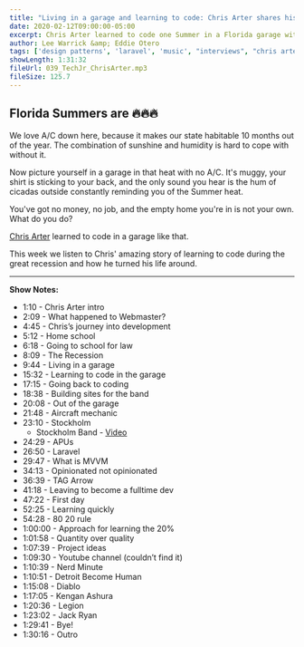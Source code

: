 ```yaml
---
title: "Living in a garage and learning to code: Chris Arter shares his amazing story"
date: 2020-02-12T09:00:00-05:00
excerpt: Chris Arter learned to code one Summer in a Florida garage with no AC, no Wifi, and no money. This week we hear how Chris turned his life around during hard times.
author: Lee Warrick &amp; Eddie Otero
tags: ['design patterns', 'laravel', 'music', "interviews", "chris arter", 'php']
showLength: 1:31:32
fileUrl: 039_TechJr_ChrisArter.mp3
fileSize: 125.7
---
```


## Florida Summers are 🔥🔥🔥

We love A/C down here, because it makes our state habitable 10 months out of the year. The combination of sunshine and humidity is hard to cope with without it.

Now picture yourself in a garage in that heat with no A/C. It's muggy, your shirt is sticking to your back, and the only sound you hear is the hum of cicadas outside constantly reminding you of the Summer heat.

You've got no money, no job, and the empty home you're in is not your own. What do you do?

[Chris Arter](https://twitter.com/ChrisArter) learned to code in a garage like that.

This week we listen to Chris' amazing story of learning to code during the great recession and how he turned his life around.

---

**Show Notes:**

* 1:10 - Chris Arter intro
* 2:09 - What happened to Webmaster?
* 4:45 - Chris’s journey into development
* 5:12 - Home school
* 6:18 - Going to school for law
* 8:09 - The Recession
* 9:44 - Living in a garage
* 15:32 - Learning to code in the garage
* 17:15 - Going back to coding
* 18:38 - Building sites for the band
* 20:08 - Out of the garage
* 21:48 - Aircraft mechanic
* 23:10 - Stockholm
  * Stockholm Band - [Video](https://vimeo.com/18542523)
* 24:29 - APUs
* 26:50 - Laravel
* 29:47 - What is MVVM
* 34:13 - Opinionated not opinionated
* 36:39 - TAG Arrow
* 41:18 - Leaving to become a fulltime dev
* 47:22 - First day
* 52:25 - Learning quickly
* 54:28 - 80 20 rule
* 1:00:00 - Approach for learning the 20%
* 1:01:58 - Quantity over quality
* 1:07:39 - Project ideas
* 1:09:30 - Youtube channel (couldn’t find it)
* 1:10:39 - Nerd Minute
* 1:10:51 - Detroit Become Human
* 1:15:08 - Diablo
* 1:17:05 - Kengan Ashura
* 1:20:36 - Legion
* 1:23:02 - Jack Ryan
* 1:29:41 - Bye!
* 1:30:16 - Outro